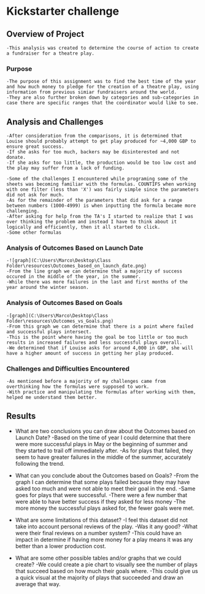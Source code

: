 # Kickstarter challenge

## Overview of Project
    -This analysis was created to determine the course of action to create a fundraiser for a theatre play.

### Purpose
    -The purpose of this assignment was to find the best time of the year and how much money to pledge for the creation of a theatre play, using information from previous simiar fundraisers around the world. 
    -They are also further broken down by categories and sub-categories in case there are specific ranges that the coordinator would like to see. 

## Analysis and Challenges
    -After consideration from the comparisons, it is determined that Louise should probably attempt to get play produced for ~4,000 GBP to ensure great success. 
    -If she asks for too much, backers may be disinterested and not donate.
    -If she asks for too little, the production would be too low cost and the play may suffer from a lack of funding. 
   
    -Some of the challenges I encountered while programing some of the sheets was becoming familiar with the formulas. COUNTIFS when working with one filter (less than 'X') was fairly simple since the parameters did not ask for much. 
    -As for the remainder of the parameters that did ask for a range between numbers (1000-4999) is when inputting the formula became more challenging. 
    -After asking for help from the TA's I started to realize that I was over thinking the problem and instead I have to think about it logically and efficiently, then it all started to click.
    -Some other formulas 

### Analysis of Outcomes Based on Launch Date
    -![graph](C:\Users\Marco\Desktop\Class Folder\resources\Outcomes_based_on_launch_date.png)
    -From the line graph we can determine that a majority of success occured in the middle of the year, in the summer. 
    -While there was more failures in the last and first months of the year around the winter season. 

### Analysis of Outcomes Based on Goals
    -[graph](C:\Users\Marco\Desktop\Class Folder\resources\Outcomes_vs_Goals.png)
    -From this graph we can determine that there is a point where failed and successful plays intersect.
    -This is the point where having the goal be too little or too much results in increased failures and less successful plays overall. 
    -We determined that if Louise asks for around 4,000 in GBP, she will have a higher amount of success in getting her play produced. 

### Challenges and Difficulties Encountered
    -As mentioned before a majority of my challenges came from overthinking how the formulas were supposed to work.
    -With practice and manipulating the formulas after working with them, helped me understand them better. 

## Results

- What are two conclusions you can draw about the Outcomes based on Launch Date?
    -Based on the time of year I could determine that there were more successful plays in May or the beginning of summer and they started to trail off immediately after.
    -As for plays that failed, they seem to have greater failures in the middle of the summer, accurately following the trend. 

- What can you conclude about the Outcomes based on Goals?
    -From the graph I can determine that some plays failed because they may have asked too much and were not able to meet their goal in the end. 
    -Same goes for plays that were successful.
        -There were a few number that were able to have better success if they asked for less money
        -The more money the successful plays asked for, the fewer goals were met. 

- What are some limitations of this dataset?
    -I feel this dataset did not take into account personal reviews of the play. 
    -Was it any good? 
    -What were their final reviews on a number system? 
    -This could have an impact in determine if having more money for a play means it was any better than a lower production cost. 

- What are some other possible tables and/or graphs that we could create?
    -We could create a pie chart to visually see the number of plays that succeed based on how much their goals where.
    -This could give us a quick visual at the majority of plays that succeeded and draw an average that way.
